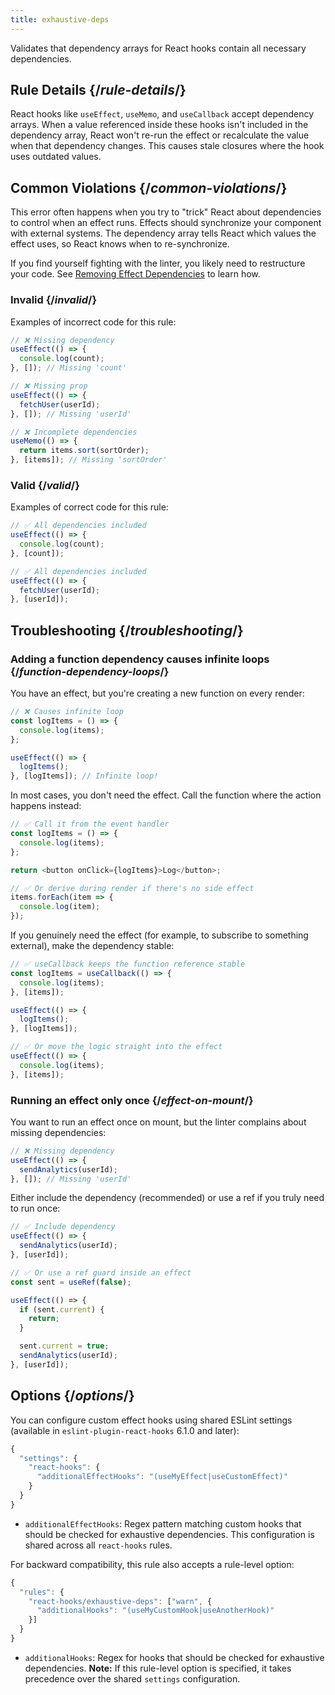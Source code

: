 ```yaml
---
title: exhaustive-deps
---
```


<Intro>

Validates that dependency arrays for React hooks contain all necessary dependencies.

</Intro>

## Rule Details {/*rule-details*/}

React hooks like `useEffect`, `useMemo`, and `useCallback` accept dependency arrays. When a value referenced inside these hooks isn't included in the dependency array, React won't re-run the effect or recalculate the value when that dependency changes. This causes stale closures where the hook uses outdated values.

## Common Violations {/*common-violations*/}

This error often happens when you try to "trick" React about dependencies to control when an effect runs. Effects should synchronize your component with external systems. The dependency array tells React which values the effect uses, so React knows when to re-synchronize.

If you find yourself fighting with the linter, you likely need to restructure your code. See [Removing Effect Dependencies](/learn/removing-effect-dependencies) to learn how.

### Invalid {/*invalid*/}

Examples of incorrect code for this rule:

```js
// ❌ Missing dependency
useEffect(() => {
  console.log(count);
}, []); // Missing 'count'

// ❌ Missing prop
useEffect(() => {
  fetchUser(userId);
}, []); // Missing 'userId'

// ❌ Incomplete dependencies
useMemo(() => {
  return items.sort(sortOrder);
}, [items]); // Missing 'sortOrder'
```

### Valid {/*valid*/}

Examples of correct code for this rule:

```js
// ✅ All dependencies included
useEffect(() => {
  console.log(count);
}, [count]);

// ✅ All dependencies included
useEffect(() => {
  fetchUser(userId);
}, [userId]);
```

## Troubleshooting {/*troubleshooting*/}

### Adding a function dependency causes infinite loops {/*function-dependency-loops*/}

You have an effect, but you're creating a new function on every render:

```js
// ❌ Causes infinite loop
const logItems = () => {
  console.log(items);
};

useEffect(() => {
  logItems();
}, [logItems]); // Infinite loop!
```

In most cases, you don't need the effect. Call the function where the action happens instead:

```js
// ✅ Call it from the event handler
const logItems = () => {
  console.log(items);
};

return <button onClick={logItems}>Log</button>;

// ✅ Or derive during render if there's no side effect
items.forEach(item => {
  console.log(item);
});
```

If you genuinely need the effect (for example, to subscribe to something external), make the dependency stable:

```js
// ✅ useCallback keeps the function reference stable
const logItems = useCallback(() => {
  console.log(items);
}, [items]);

useEffect(() => {
  logItems();
}, [logItems]);

// ✅ Or move the logic straight into the effect
useEffect(() => {
  console.log(items);
}, [items]);
```

### Running an effect only once {/*effect-on-mount*/}

You want to run an effect once on mount, but the linter complains about missing dependencies:

```js
// ❌ Missing dependency
useEffect(() => {
  sendAnalytics(userId);
}, []); // Missing 'userId'
```

Either include the dependency (recommended) or use a ref if you truly need to run once:

```js
// ✅ Include dependency
useEffect(() => {
  sendAnalytics(userId);
}, [userId]);

// ✅ Or use a ref guard inside an effect
const sent = useRef(false);

useEffect(() => {
  if (sent.current) {
    return;
  }

  sent.current = true;
  sendAnalytics(userId);
}, [userId]);
```

## Options {/*options*/}

You can configure custom effect hooks using shared ESLint settings (available in `eslint-plugin-react-hooks` 6.1.0 and later):

```js
{
  "settings": {
    "react-hooks": {
      "additionalEffectHooks": "(useMyEffect|useCustomEffect)"
    }
  }
}
```

- `additionalEffectHooks`: Regex pattern matching custom hooks that should be checked for exhaustive dependencies. This configuration is shared across all `react-hooks` rules.

For backward compatibility, this rule also accepts a rule-level option:

```js
{
  "rules": {
    "react-hooks/exhaustive-deps": ["warn", {
      "additionalHooks": "(useMyCustomHook|useAnotherHook)"
    }]
  }
}
```

- `additionalHooks`: Regex for hooks that should be checked for exhaustive dependencies. **Note:** If this rule-level option is specified, it takes precedence over the shared `settings` configuration.
